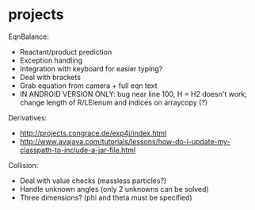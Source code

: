# projects

EqnBalance:

  - Reactant/product prediction
  - Exception handling
  - Integration with keyboard for easier typing?
  - Deal with brackets
  - Grab equation from camera + full eqn text
  - IN ANDROID VERSION ONLY: bug near line 100, H = H2 doesn't work; change length of R/LElenum and indices on arraycopy (?)
  
Derivatives:

  - http://projects.congrace.de/exp4j/index.html
  - http://www.avajava.com/tutorials/lessons/how-do-i-update-my-classpath-to-include-a-jar-file.html

Collision:

  - Deal with value checks (massless particles?)
  - Handle unknown angles (only 2 unknowns can be solved)
  - Three dimensions? (phi and theta must be specified)
